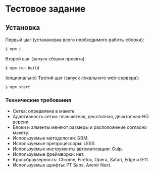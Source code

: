 # Тестовое задание

## Установка

Первый шаг (устанановка всего необходимого работы сборки): 

```sh
$ npm i
```

Второй шаг (запуск сборки проекта):
```sh
$ npm run build
```

(опционально) Третий шаг (запуск локального web-сервера):
```sh
$ npm start
```
### Технические требования

- Сетка: определена в макете.
- Адаптивность сетки: планшетная, десктопная, десктопная-HD версии.
- Блоки и элменты меняют размеры и расположение согласно макету.
- Используемые методологии: БЭМ.
- Используемые препроцессоры: LESS.
- Используемые инструменты автоматизации:  Gulp.
- Используемые фреймворки: нет.
- Кроссбраузерность: Chrome, Firefox, Opera, Safari, Edge и IE11.
- Используемые шрифты: PT Sans, Avenir Next.
